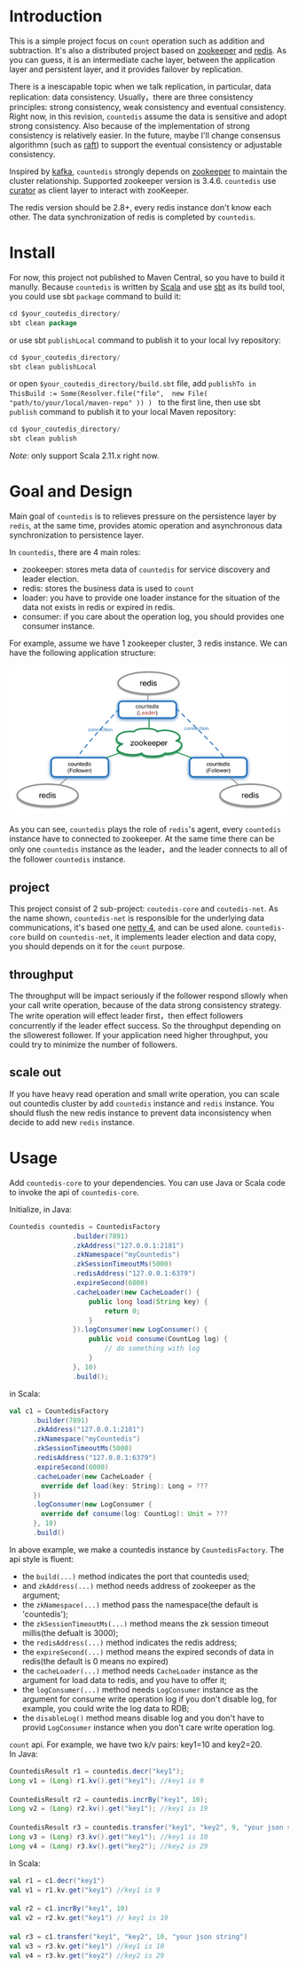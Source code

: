 # Introduction

This is a simple project focus on `count` operation such as addition and subtraction. It's also a distributed project based on [zookeeper](https://zookeeper.apache.org) and [redis](http://redis.io). As you can guess, it is an intermediate cache layer, between the application layer and persistent layer, and it provides failover by replication.

There is a inescapable topic when we talk replication, in particular, data replication: data consistency. Usually，there are three consistency principles: strong consistency, weak consistency and eventual consistency. Right now, in this revision, `countedis` assume the data is sensitive and adopt strong consistency. Also because of the implementation of strong consistency is relatively easier. In the future, maybe I'll change consensus algorithmn (such as [raft](https://raft.github.io)) to support the eventual consistency or adjustable consistency.

Inspired by [kafka](http://kafka.apache.org), `countedis` strongly depends on [zookeeper](http://kafka.apache.org/documentation.html#zk) to maintain the cluster relationship. Supported zookeeper version is 3.4.6. `countedis` use [curator](http://curator.apache.org/index.html) as client layer to interact with zooKeeper.

The redis version should be 2.8+, every redis instance don't know each other. The data synchronization of redis is completed by `countedis`.


# Install

For now, this project not published to Maven Central, so you have to build it manully. Because `countedis` is written by [Scala](http://www.scala-lang.org) and use [sbt](http://www.scala-sbt.org) as its build tool, you could use sbt `package` command to build it:

```sbt
cd $your_coutedis_directory/
sbt clean package
```
or use sbt `publishLocal` command to publish it to your local Ivy repository:

```sbt
cd $your_coutedis_directory/
sbt clean publishLocal
```

or open `$your_coutedis_directory/build.sbt` file, add `publishTo in ThisBuild := Some(Resolver.file("file",  new File( "path/to/your/local/maven-repo" )) )
` to the first line, then use sbt `publish` command to publish it to your local Maven repository:

```sbt
cd $your_coutedis_directory/
sbt clean publish
```

*Note*: only support Scala 2.11.x right now.

# Goal and Design

Main goal of `countedis` is to relieves pressure on the persistence layer by `redis`, at the same time, provides atomic operation and asynchronous data synchronization to persistence layer.

In `countedis`, there are 4 main roles:

* zookeeper: stores meta data of `countedis` for service discovery and leader election.
* redis: stores the business data is used to `count`
* loader: you have to provide one loader instance for the situation of the data not exists in redis or expired in redis.
* consumer: if you care about the operation log, you should provides one consumer instance.

For example, assume we have 1 zookeeper cluster, 3 redis instance. We can have the following application structure:

![structure](./structure.png)

As you can see, `countedis` plays the role of `redis`'s agent, every `countedis` instance have to connected to zookeeper. At the same time there can be only one `countedis` instance as the leader，and the leader connects to all of the follower `countedis` instance.

## project

This project consist of 2 sub-project: `coutedis-core` and `coutedis-net`. As the name shown, `countedis-net` is responsible for the underlying data communications, it's based one [netty 4](http://netty.io), and can be used alone. `countedis-core` build on `countedis-net`, it implements leader election and data copy, you should depends on it for the `count` purpose.

## throughput

The throughput will be impact seriously if the follower respond sllowly when your call write operation,  because of the data strong consistency strategy. The write operation will effect leader first，then effect followers concurrently if the leader effect success. So the throughput depending on the sllowerest follower. If your application need higher throughput, you could try to minimize the number of followers.

## scale out

If you have heavy read operation and small write operation, you can scale out countedis cluster by add `countedis` instance and `redis` instance. You should flush the new redis instance to prevent data inconsistency when decide to add new `redis` instance.

# Usage

Add `countedis-core` to your dependencies. You can use Java or Scala code to invoke the api of `countedis-core`.

Initialize, in Java:

```java
Countedis countedis = CountedisFactory
                .builder(7891)
                .zkAddress("127.0.0.1:2181")
                .zkNamespace("myCountedis")
                .zkSessionTimeoutMs(5000)
                .redisAddress("127.0.0.1:6379")
                .expireSecond(6000)
                .cacheLoader(new CacheLoader() {
                    public long load(String key) {
                        return 0;
                    }
                }).logConsumer(new LogConsumer() {
                    public void consume(CountLog log) {
                        // do something with log
                    }
                }, 10)
                .build();
```

in Scala:

```scala
val c1 = CountedisFactory
      .builder(7891)
      .zkAddress("127.0.0.1:2181")
      .zkNamespace("myCountedis")
      .zkSessionTimeoutMs(5000)
      .redisAddress("127.0.0.1:6379")
      .expireSecond(6000)
      .cacheLoader(new CacheLoader {
        override def load(key: String): Long = ???
      }) 
      .logConsumer(new LogConsumer {
        override def consume(log: CountLog): Unit = ???
      }, 10)
      .build()
```

In above example, we make a countedis instance by `CountedisFactory`. The api style is fluent:

* the `build(...)` method indicates the port that countedis used;
* and `zkAddress(...)` method needs address of zookeeper as the argument;
* the `zkNamespace(...)` method pass the namespace(the default is 'countedis');
* the `zkSessionTimeoutMs(...)` method means the zk session timeout millis(the defualt is 3000);
* the `redisAddress(...)` method indicates the redis address;
* the `expireSecond(...)` method means the expired seconds of data in redis(the default is 0 means no expired)
* the `cacheLoader(...)` method needs `CacheLoader` instance as the argument for load data to redis, and you have to offer it;
* the `logConsumer(...)` method needs `LogConsumer` instance as the argument for consume write operation log if you don't disable log, for example, you could write the log data to RDB;
* the `disableLog()` method means disable log and you don't have to provid `LogConsumer` instance when you don't care write operation log.

`count` api. For example, we have two k/v pairs: key1=10 and key2=20.  
In Java:

```java
CountedisResult r1 = countedis.decr("key1");
Long v1 = (Long) r1.kv().get("key1"); //key1 is 9

CountedisResult r2 = countedis.incrBy("key1", 10);
Long v2 = (Long) r2.kv().get("key1"); //key1 is 19

CountedisResult r3 = countedis.transfer("key1", "key2", 9, "your json string");
Long v3 = (Long) r3.kv().get("key1"); //key1 is 10
Long v4 = (Long) r3.kv().get("key2"); //key2 is 29
```

In Scala:

```scala
val r1 = c1.decr("key1")
val v1 = r1.kv.get("key1") //key1 is 9

val r2 = c1.incrBy("key1", 10)
val v2 = r2.kv.get("key1") // key1 is 19

val r3 = c1.transfer("key1", "key2", 10, "your json string")
val v3 = r3.kv.get("key1") //key1 is 10
val v4 = r3.kv.get("key2") //key2 is 29
```